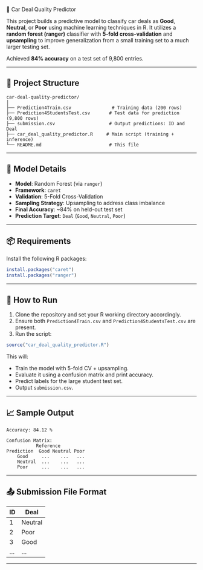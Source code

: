 🚗 Car Deal Quality Predictor

This project builds a predictive model to classify car deals as **Good**, **Neutral**, or **Poor** using machine learning techniques in R. It utilizes a **random forest (ranger)** classifier with **5-fold cross-validation** and **upsampling** to improve generalization from a small training set to a much larger testing set.

Achieved **84% accuracy** on a test set of 9,800 entries.

---

## 📁 Project Structure

```
car-deal-quality-predictor/
│
├── Prediction4Train.csv               # Training data (200 rows)
├── Prediction4StudentsTest.csv       # Test data for prediction (9,800 rows)
├── submission.csv                    # Output predictions: ID and Deal
├── car_deal_quality_predictor.R     # Main script (training + inference)
└── README.md                         # This file
```

---

## 🧠 Model Details

* **Model**: Random Forest (via `ranger`)
* **Framework**: `caret`
* **Validation**: 5-Fold Cross-Validation
* **Sampling Strategy**: Upsampling to address class imbalance
* **Final Accuracy**: \~84% on held-out test set
* **Prediction Target**: `Deal` (`Good`, `Neutral`, `Poor`)

---

## 📦 Requirements

Install the following R packages:

```r
install.packages("caret")
install.packages("ranger")
```

---

## 🚀 How to Run

1. Clone the repository and set your R working directory accordingly.
2. Ensure both `Prediction4Train.csv` and `Prediction4StudentsTest.csv` are present.
3. Run the script:

```r
source("car_deal_quality_predictor.R")
```

This will:

* Train the model with 5-fold CV + upsampling.
* Evaluate it using a confusion matrix and print accuracy.
* Predict labels for the large student test set.
* Output `submission.csv`.

---

## 📈 Sample Output

```
Accuracy: 84.12 %

Confusion Matrix:
           Reference
Prediction  Good Neutral Poor
    Good     ...    ...   ...
    Neutral  ...    ...   ...
    Poor     ...    ...   ...
```

---

## 📤 Submission File Format

| ID | Deal    |
| -- | ------- |
| 1  | Neutral |
| 2  | Poor    |
| 3  | Good    |
| …  | …       |

---
